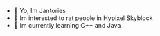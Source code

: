 - 👋 Yo, Im Jantories
- 👀 Im interested to rat people in Hypixel Skyblock
- 🌱 Im currently learning C++ and Java

<!---
Jantories/Jantory is a ✨ special ✨ repository because its `README.md` (this file) appears on your GitHub profile.
You can click the Preview link to take a look at your changes.
--->
